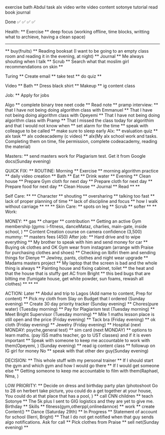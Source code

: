exercise
bath
Abdul task
alx
video
write video content
sotonye tutorial
read book
journal

Done
✅ 
✅ 
✅ 
✅ 




Health:
** Exercise
** deep focus (working offline, time blocks, writting what to archieve,  having a clean space)
**********************************************************
** buy(fruits)
** Reading booksat (I want to be going to an empty class room and reading it in the evening, at night)
** Journal
** Me always shouting when I talk
** Scrub
** Search what that moslim girl recommendations on skin
**

Turing
** Create email
** take test
** do quiz
** 

Video
** Bath
** Dress black shirt
** Makeup
** ig content class

Job:
** Apply for jobs


Algo
** complete binary tree neet code
** Read note
** pramp interview:
** that I have not being doing algorithm class with Emmanuel
**  That I have not being doing algorithm class with Opeyemi
**  That I have not being doing algorithm class with Pramp
** That I missed the class today for algorithim and that I would not know when
      **   set alarm for the time 
      **   speak with colleague to be called
      **   make sure to sleep early
Alx:
** evaluation quiz
** alx task
** alx codeacademy (c video)
** alx(My alx school work and tasks. Completing them on time, file permission, complete codeacademy, reading the material)

Masters:
** send masters work for Plagiarism test. Get it from Google docs(Sunday evening)
















QUICK FIX:
** 
ROUTINE:
Morning
** Exercise
** morning algorithm practice
** daily video creation
** Bath
** Eat
** Drink water
** 
Evening
** Clean house
** Prepare Gym cloth for next day
** Prepare cloth for next day
** Prepare food for next day
** Clean House
** Journal
** Read
** 
** 

Self Care: 
** 
** 
Character
** shouting
** oversharing
** talking too fast
** lack of proper planning of time
** lack of discipline and focus
** how I walk without carriage
**
**
**
Skin Care:
** spots on leg
** Scrub
** softer
** 
** 
Work:



MONEY:
** gas
** charger
** contribution
** Getting an active Gym membership 
   (gyms: i-fitness, danceMataz, charlies, main-gate, inside school, )
** Content Creation course on camera confidence (3,500)
mummy:
** masters fees (450)
After job:
** Hard drive and to wipe everything
** My brother to speak with him and send money for car
** Buying ok clothes and OK Gym wear from instagram (arrange with Praise for purchasing clothes and shoes)
** Checking on Ibifiri them and sending things for Dienye
** Jewlrey, pants, clothes and night wear upgrade
** Madams masters project
** My laptop that the screen is bad and the whole thing  is always
** Painting house and fixing cabinet, toilet
** the heat and that the house that is stuffy get AC from Bright
** this bed bugs that are bitting me (fumigate house, get white powder, sun foams, rewash all clothes)
**
**
**


ACTION:
Later
** Abdul and trip to Lagos (Add name to content, Prep for content)
** Pick my cloth from Slay on Budget that I ordered (Sunday evening)
** Create 30 day priority tracker (Sunday evening)
** Chores(pure water) (Tuesday morning)
** Pay for Plagiarism test (Tuesday morning)
** Meet Bright Supervisor (Tuesday morning)
** Mile 1 maths lesson place is still open and the price (Friday evening)
** Tack bra (Friday evening)
** ok cloth (Friday evening)
** Jewelry (Friday evening)
** Hospital (next MONDAY: psyche,general test)
** sim card (next MONDAY)
** options to learn maths. (pay ISS maths teacher, go to UST classes) and if it is even important
** Speak with someone to keep me accountable to work with them(Opeyemi, ) (Sunday evening)
** read ig content class
** followup on IG girl for money
No
** speak with that other dev guy(Sunday evening)


DECISION:
** This whole stuff with my personal trainer
        ** If I should start the gym and which gym and how I would go there
        ** If I would get someone else
** Getting someone to keep me accountable to film with them(Raphael, Nma, )


LOW PRIORITY:
** Decide on dress and birthday party plan 
   (photoshoot  Go to 28 on herbert take picture, you could do a get together at your house, 
    You could do at that place that has a pool, )
** call CNN children
** teach Sotonye
** The 5k plus I sent to GIG logistics and they are yet to give me.
   Birthday
** 
Skills
**  fitness(gym,otherppl,onlinedannce)
**  work
**  create Content()
**  Dance (Saturday 29th)
** 
In Progress
** Statement of account for school (Ilerri, Bright)
** That I do not get notified when that guy sends algo notifications. Ask for call
** Pick clothes from Praise
** sell net(Sunday evening)
** 
